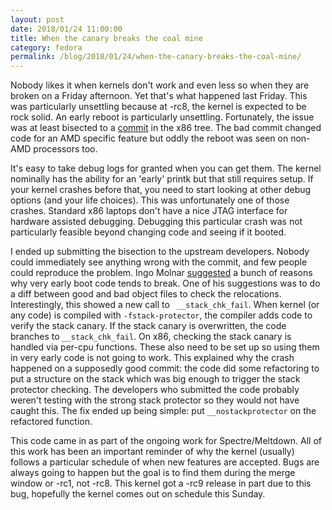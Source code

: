 ```yaml
---
layout: post
date: 2018/01/24 11:00:00
title: When the canary breaks the coal mine
category: fedora
permalink: /blog/2018/01/24/when-the-canary-breaks-the-coal-mine/
---
```

Nobody likes it when kernels don't work and even less so when they are broken
on a Friday afternoon. Yet that's what happened last Friday. This was
particularly unsettling because at -rc8, the kernel is expected to be rock
solid. An early reboot is particularly unsettling. Fortunately, the issue
was at least bisected to a [commit](https://git.kernel.org/pub/scm/linux/kernel/git/torvalds/linux.git/commit/arch/x86/mm/mem_encrypt.c?id=bacf6b499e11760aef73a3bb5ce4e5eea74a3fd4)
in the x86 tree. The bad commit changed code for an AMD specific feature but
oddly the reboot was seen on non-AMD processors too.

It's easy to take debug logs for granted when you can get them. The kernel
nominally has the ability for an 'early' printk but that still requires setup.
If your kernel crashes before that, you need to start looking at other debug
options (and your life choices). This was unfortunately one of those crashes.
Standard x86 laptops don't have a nice JTAG interface for hardware assisted
debugging. Debugging this particular crash was not particularly feasible
beyond changing code and seeing if it booted.

I ended up submitting the bisection to the upstream developers. Nobody could
immediately see anything wrong with the commit, and few people could reproduce
the problem. Ingo Molnar [suggested](https://marc.info/?l=linux-kernel&m=151645164310307&w=2)
a bunch of reasons why very early boot code tends to break. One of his
suggestions was to do a diff between good and bad object files to check the
relocations. Interestingly, this showed a new call to ` __stack_chk_fail`.
When kernel (or any code) is compiled with `-fstack-protector`, the compiler
adds code to verify the stack canary. If the stack canary is overwritten, the
code branches to `__stack_chk_fail`. On x86, checking the stack canary is
handled via per-cpu functions. These also need to be set up so using them in
very early code is not going to work. This explained why the crash happened
on a supposedly good commit: the code did some refactoring to put a structure
on the stack which was big enough to trigger the stack protector checking.
The developers who submitted the code probably weren't testing with the
strong stack protector so they would not have caught this. The fix ended up
being simple: put `__nostackprotector` on the refactored function.

This code came in as part of the ongoing work for Spectre/Meltdown. All of this
work has been an important reminder of why the kernel (usually) follows a
particular schedule of when new features are accepted. Bugs are always going
to happen but the goal is to find them during the merge window or -rc1, not
-rc8. This kernel got a -rc9 release in part due to this bug, hopefully the
kernel comes out on schedule this Sunday.
